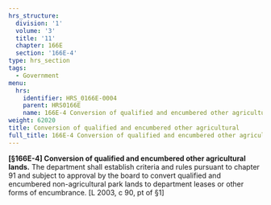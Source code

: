 ```yaml
---
hrs_structure:
  division: '1'
  volume: '3'
  title: '11'
  chapter: 166E
  section: '166E-4'
type: hrs_section
tags:
  - Government
menu:
  hrs:
    identifier: HRS_0166E-0004
    parent: HRS0166E
    name: 166E-4 Conversion of qualified and encumbered other agricultural
weight: 62020
title: Conversion of qualified and encumbered other agricultural
full_title: 166E-4 Conversion of qualified and encumbered other agricultural
---
```

**[§166E-4] Conversion of qualified and encumbered other agricultural lands.** The department shall establish criteria and rules pursuant to chapter 91 and subject to approval by the board to convert qualified and encumbered non-agricultural park lands to department leases or other forms of encumbrance. [L 2003, c 90, pt of §1]